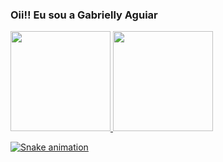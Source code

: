 ### Oii!! Eu sou a Gabrielly Aguiar

 <div>
  <a href="https://github.com/gaby-aguiar">
  <img height="160em" src="https://github-readme-stats.vercel.app/api?username=gaby-aguiar&show_icons=true&theme=light&include_all_commits=true count_private=true"/>
  <img height="160em" src="https://github-readme-stats.vercel.app/api/top-langs/?username=gaby-aguiar&layout=compact&langs_count=7&theme=light"/>
</div>
<div> 
 
  ![Snake animation](https://github.com/gaby-aguiar/gaby-aguiar/blob/output/github-contribution-grid-snake.svg)
 
</div>

